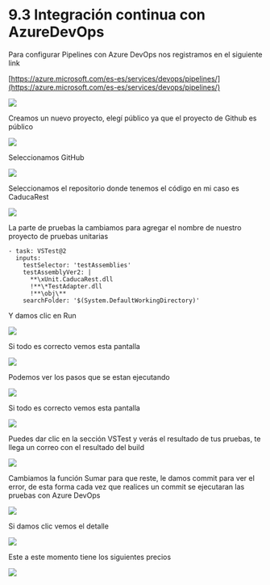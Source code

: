 # 9.3 Integración continua con AzureDevOps

Para configurar Pipelines con Azure DevOps nos registramos en el siguiente link

[https://azure.microsoft.com/es-es/services/devops/pipelines/](https://azure.microsoft.com/es-es/services/devops/pipelines/)

![](../.gitbook/assets/image%20%28234%29.png)

Creamos un nuevo proyecto, elegí público ya que el proyecto de Github es público

![](../.gitbook/assets/image%20%28166%29.png)

Seleccionamos GitHub

![](../.gitbook/assets/image%20%28135%29.png)

Seleccionamos el repositorio donde tenemos el código en mi caso es CaducaRest

![](../.gitbook/assets/image%20%2843%29.png)

La parte de pruebas la cambiamos para agregar el nombre de nuestro proyecto de pruebas unitarias

```text
- task: VSTest@2
  inputs:
    testSelector: 'testAssemblies'
    testAssemblyVer2: |
      **\xUnit.CaducaRest.dll
      !**\*TestAdapter.dll
      !**\obj\**
    searchFolder: '$(System.DefaultWorkingDirectory)'
```

Y damos clic en Run

![](../.gitbook/assets/image%20%28139%29.png)

Si todo es correcto vemos esta pantalla

![](../.gitbook/assets/image%20%28112%29.png)

Podemos ver los pasos que se estan ejecutando

![](../.gitbook/assets/image%20%28207%29.png)

Si todo es correcto vemos esta pantalla

![](../.gitbook/assets/image%20%28163%29.png)

Puedes dar clic en la sección VSTest y verás el resultado de tus pruebas, te llega un correo con el resultado del build

![](../.gitbook/assets/image%20%28141%29.png)

Cambiamos la función Sumar para que reste, le damos commit para ver el error, de esta forma cada vez que realices un commit se ejecutaran las pruebas con Azure DevOps

![](../.gitbook/assets/image%20%28102%29.png)

Si damos clic vemos el detalle

![](../.gitbook/assets/image%20%28150%29.png)

Este a este momento tiene los siguientes precios

![](../.gitbook/assets/image%20%28224%29.png)



